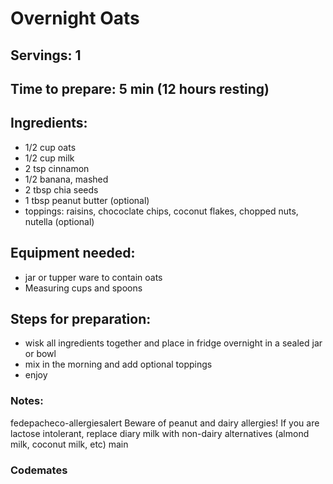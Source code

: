 # Overnight Oats 

## Servings: 1

## Time to prepare: 5 min (12 hours resting)

## Ingredients:
- 1/2 cup oats 
- 1/2 cup milk 
- 2 tsp cinnamon 
- 1/2 banana, mashed
- 2 tbsp chia seeds 
- 1 tbsp peanut butter (optional)
- toppings: raisins, chococlate chips, coconut flakes, chopped nuts, nutella (optional)


## Equipment needed:
- jar or tupper ware to contain oats 
- Measuring cups and spoons 


## Steps for preparation:
- wisk all ingredients together and place in fridge overnight in a sealed jar or bowl
- mix in the morning and add optional toppings
- enjoy 



### Notes:
fedepacheco-allergiesalert
Beware of peanut and dairy allergies!
If you are lactose intolerant, replace diary milk with non-dairy alternatives (almond milk, coconut milk, etc)
main


### Codemates #
